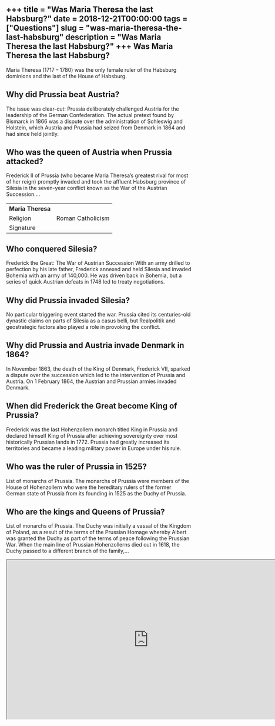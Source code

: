 +++
title = "Was Maria Theresa the last Habsburg?"
date = 2018-12-21T00:00:00
tags = ["Questions"]
slug = "was-maria-theresa-the-last-habsburg"
description = "Was Maria Theresa the last Habsburg?"
+++
Was Maria Theresa the last Habsburg?
------------------------------------

Maria Theresa (1717 – 1780) was the only female ruler of the Habsburg dominions and the last of the House of Habsburg.

Why did Prussia beat Austria?
-----------------------------

The issue was clear-cut: Prussia deliberately challenged Austria for the leadership of the German Confederation. The actual pretext found by Bismarck in 1866 was a dispute over the administration of Schleswig and Holstein, which Austria and Prussia had seized from Denmark in 1864 and had since held jointly.

Who was the queen of Austria when Prussia attacked?
---------------------------------------------------

Frederick II of Prussia (who became Maria Theresa’s greatest rival for most of her reign) promptly invaded and took the affluent Habsburg province of Silesia in the seven-year conflict known as the War of the Austrian Succession….

<table><tr><th>Maria Theresa</th></tr><tr><td>Religion</td><td>Roman Catholicism</td></tr><tr><td>Signature</td><td></td></tr></table>

Who conquered Silesia?
----------------------

Frederick the Great: The War of Austrian Succession With an army drilled to perfection by his late father, Frederick annexed and held Silesia and invaded Bohemia with an army of 140,000. He was driven back in Bohemia, but a series of quick Austrian defeats in 1748 led to treaty negotiations.

Why did Prussia invaded Silesia?
--------------------------------

No particular triggering event started the war. Prussia cited its centuries-old dynastic claims on parts of Silesia as a casus belli, but Realpolitik and geostrategic factors also played a role in provoking the conflict.

Why did Prussia and Austria invade Denmark in 1864?
---------------------------------------------------

In November 1863, the death of the King of Denmark, Frederick VII, sparked a dispute over the succession which led to the intervention of Prussia and Austria. On 1 February 1864, the Austrian and Prussian armies invaded Denmark.

When did Frederick the Great become King of Prussia?
----------------------------------------------------

Frederick was the last Hohenzollern monarch titled King in Prussia and declared himself King of Prussia after achieving sovereignty over most historically Prussian lands in 1772. Prussia had greatly increased its territories and became a leading military power in Europe under his rule.

Who was the ruler of Prussia in 1525?
-------------------------------------

List of monarchs of Prussia. The monarchs of Prussia were members of the House of Hohenzollern who were the hereditary rulers of the former German state of Prussia from its founding in 1525 as the Duchy of Prussia.

Who are the kings and Queens of Prussia?
----------------------------------------

List of monarchs of Prussia. The Duchy was initially a vassal of the Kingdom of Poland, as a result of the terms of the Prussian Homage whereby Albert was granted the Duchy as part of the terms of peace following the Prussian War. When the main line of Prussian Hohenzollerns died out in 1618, the Duchy passed to a different branch of the family,…

<iframe allow="accelerometer; autoplay; clipboard-write; encrypted-media; gyroscope; picture-in-picture" allowfullscreen="" class="__youtube_prefs__  epyt-is-override  no-lazyload" data-no-lazy="1" data-origheight="433" data-origwidth="770" data-skipgform_ajax_framebjll="" height="433" id="_ytid_89861" loading="lazy" src="https://www.youtube.com/embed/wzYfkezHp3k?enablejsapi=1&autoplay=0&cc_load_policy=0&cc_lang_pref=&iv_load_policy=1&loop=0&modestbranding=0&rel=1&fs=1&playsinline=0&autohide=2&theme=dark&color=red&controls=1&" title="YouTube player" width="770"></iframe>